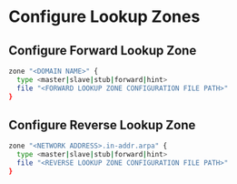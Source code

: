 # Configure Lookup Zones

## Configure Forward Lookup Zone

```Bash
zone "<DOMAIN NAME>" {
  type <master|slave|stub|forward|hint>
  file "<FORWARD LOOKUP ZONE CONFIGURATION FILE PATH>"
}
```

## Configure Reverse Lookup Zone

```Bash
zone "<NETWORK ADDRESS>.in-addr.arpa" {
  type <master|slave|stub|forward|hint>
  file "<REVERSE LOOKUP ZONE CONFIGURATION FILE PATH>"
}
```
